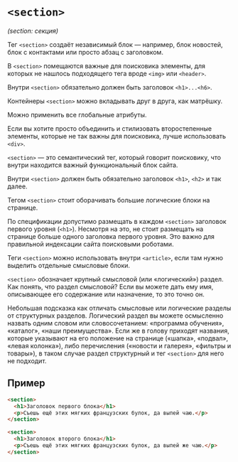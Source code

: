 # `<section>`

_(section: секция)_

Тег `<section>` создаёт независимый блок — например, блок новостей, блок с контактами или просто абзац с заголовком.

В `<section>` помещаются важные для поисковика элементы, для которых не нашлось подходящего тега вроде `<img>` или `<header>`.

Внутри `<section>` обязательно должен быть заголовок `<h1>...<h6>`.

Контейнеры `<section>` можно вкладывать друг в друга, как матрёшку.

Можно применить все глобальные атрибуты.

Если вы хотите просто объединить и стилизовать второстепенные элементы, которые не так важны для поисковика, лучше использовать `<div>`.

`<section>` — это семантический тег, который говорит поисковику, что внутри находится важный функциональный блок сайта.

Внутри `<section>` должен быть обязательно заголовок `<h1>`, `<h2>` и так далее.

Тегом `<section>` стоит оборачивать большие логические блоки на странице.

По спецификации допустимо размещать в каждом `<section>` заголовок первого уровня (`<h1>`). Несмотря на это, не стоит размещать на странице больше одного заголовка первого уровня. Это важно для правильной индексации сайта поисковыми роботами.

Теги `<section>` можно использовать внутри `<article>`, если там нужно выделить отдельные смысловые блоки.

`<section>` обозначает крупный смысловой (или «логический») раздел. Как понять, что раздел смысловой? Если вы можете дать ему имя, описывающее его содержание или назначение, то это точно он.

Небольшая подсказка как отличать смысловые или логические разделы от структурных разделов. Логический раздел вы можете осмысленно назвать одним словом или словосочетанием: «программа обучения», «каталог», «наши преимущества». Если же в голову приходят названия, которые указывают на его положение на странице («шапка», «подвал», «левая колонка»), либо перечисления («новости и галерея», «фильтры и товары»), в таком случае раздел структурный и тег `<section>` для него не подходит.

## Пример

```html
<section>
  <h1>Заголовок первого блока</h1>
  <p>Съешь ещё этих мягких французских булок, да выпей чаю.</p>
</section>

<section>
  <h1>Заголовок второго блока</h1>
  <p>Съешь ещё этих мягких французских булок, да выпей же чаю.</p>
</section>
```
